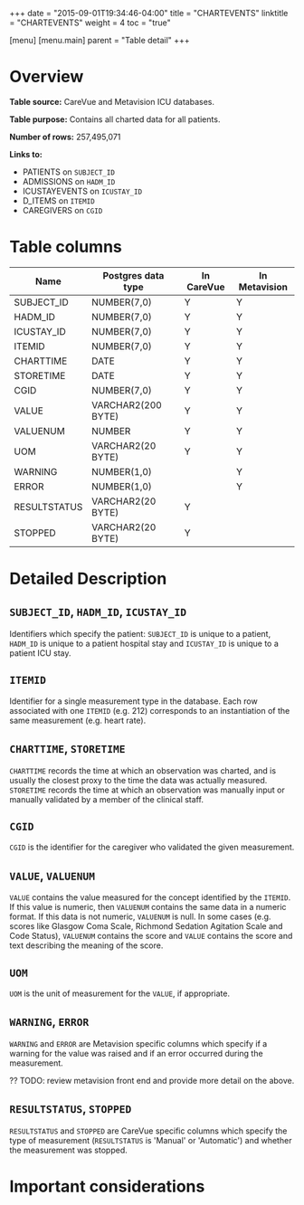 +++
date = "2015-09-01T19:34:46-04:00"
title = "CHARTEVENTS"
linktitle = "CHARTEVENTS"
weight = 4
toc = "true"

[menu]
  [menu.main]
    parent = "Table detail"
+++

# Overview

**Table source:** CareVue and Metavision ICU databases.

**Table purpose:** Contains all charted data for all patients.

**Number of rows:** 257,495,071

**Links to:**
 
* PATIENTS on `SUBJECT_ID`
* ADMISSIONS on `HADM_ID`
* ICUSTAYEVENTS on `ICUSTAY_ID`
* D_ITEMS on `ITEMID`
* CAREGIVERS on `CGID`

# Table columns

Name | Postgres data type | In CareVue | In Metavision
---- | -------- | ----  | ----
SUBJECT\_ID | NUMBER(7,0) | Y | Y
HADM\_ID | NUMBER(7,0) | Y | Y
ICUSTAY\_ID | NUMBER(7,0) | Y | Y
ITEMID | NUMBER(7,0) | Y | Y
CHARTTIME | DATE | Y | Y
STORETIME | DATE | Y | Y
CGID | NUMBER(7,0) | Y | Y
VALUE | VARCHAR2(200 BYTE) | Y | Y
VALUENUM | NUMBER | Y | Y
UOM | VARCHAR2(20 BYTE) | Y | Y
WARNING | NUMBER(1,0) | | Y 
ERROR | NUMBER(1,0) | | Y
RESULTSTATUS | VARCHAR2(20 BYTE) | Y | 
STOPPED | VARCHAR2(20 BYTE) | Y | 
    

# Detailed Description

## `SUBJECT_ID`, `HADM_ID`, `ICUSTAY_ID`

Identifiers which specify the patient: `SUBJECT_ID` is unique to a patient, `HADM_ID` is unique to a patient hospital stay and `ICUSTAY_ID` is unique to a patient ICU stay.

## `ITEMID`

Identifier for a single measurement type in the database. Each row associated with one `ITEMID` (e.g. 212) corresponds to an instantiation of the same measurement (e.g. heart rate).

## `CHARTTIME`, `STORETIME`

`CHARTTIME` records the time at which an observation was charted, and is usually the closest proxy to the time the data was actually measured. `STORETIME` records the time at which an observation was manually input or manually validated by a member of the clinical staff.

## `CGID`

`CGID` is the identifier for the caregiver who validated the given measurement.

## `VALUE`, `VALUENUM`

`VALUE` contains the value measured for the concept identified by the `ITEMID`. If this value is numeric, then `VALUENUM` contains the same data in a numeric format. If this data is not numeric, `VALUENUM` is null. In some cases (e.g. scores like Glasgow Coma Scale, Richmond Sedation Agitation Scale and Code Status), `VALUENUM` contains the score and `VALUE` contains the score and text describing the meaning of the score.

## `UOM`

`UOM` is the unit of measurement for the `VALUE`, if appropriate.

## `WARNING`, `ERROR`

`WARNING` and `ERROR` are Metavision specific columns which specify if a warning for the value was raised and if an error occurred during the measurement. 

?? TODO: review metavision front end and provide more detail on the above.

## `RESULTSTATUS`, `STOPPED`

`RESULTSTATUS` and `STOPPED` are CareVue specific columns which specify the type of measurement (`RESULTSTATUS` is 'Manual' or 'Automatic') and whether the measurement was stopped.

# Important considerations